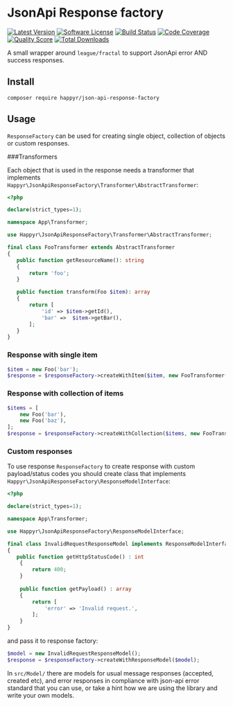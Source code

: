 # JsonApi Response factory

[![Latest Version](https://img.shields.io/github/release/happyr/json-api-response-factory.svg?style=flat-square)](https://github.com/happyr/json-api-response-factory/releases)
[![Software License](https://img.shields.io/badge/license-MIT-brightgreen.svg?style=flat-square)](LICENSE)
[![Build Status](https://img.shields.io/travis/happyr/json-api-response-factory.svg?style=flat-square)](https://travis-ci.org/happyr/json-api-response-factory)
[![Code Coverage](https://img.shields.io/scrutinizer/coverage/g/happyr/json-api-response-factory.svg?style=flat-square)](https://scrutinizer-ci.com/g/happyr/json-api-response-factory)
[![Quality Score](https://img.shields.io/scrutinizer/g/happyr/json-api-response-factory.svg?style=flat-square)](https://scrutinizer-ci.com/g/happyr/json-api-response-factory)
[![Total Downloads](https://img.shields.io/packagist/dt/happyr/json-api-response-factory.svg?style=flat-square)](https://packagist.org/packages/happyr/json-api-response-factory)

A small wrapper around `league/fractal` to support JsonApi error AND success responses. 

## Install

```
composer require happyr/json-api-response-factory
```
## Usage

`ResponseFactory` can be used for creating single object, collection of objects or custom responses.

###Transformers

Each object that is used in the response needs a transformer that implements `Happyr\JsonApiResponseFactory\Transformer\AbstractTransformer`:

```php
<?php

declare(strict_types=1);

namespace App\Transformer;

use Happyr\JsonApiResponseFactory\Transformer\AbstractTransformer;

final class FooTransformer extends AbstractTransformer
{
   public function getResourceName(): string
   {
       return 'foo';
   }

   public function transform(Foo $item): array
   {
       return [
           'id' => $item->getId(),
           'bar' =>  $item->getBar(),
       ];
   }
}
```

### Response with single item

```php
$item = new Foo('bar');
$response = $responseFactory->createWithItem($item, new FooTransformer());
```

### Response with collection of items

```php
$items = [
    new Foo('bar'),
    new Foo('baz'),
];
$response = $responseFactory->createWithCollection($items, new FooTransformer());
```

### Custom responses

To use response `ResponseFactory` to create response with custom payload/status codes you should create class that implements `Happyr\JsonApiResponseFactory\ResponseModelInterface`:

```php
<?php

declare(strict_types=1);

namespace App\Transformer;

use Happyr\JsonApiResponseFactory\ResponseModelInterface;

final class InvalidRequestResponseModel implements ResponseModelInterface
{
   public function getHttpStatusCode() : int
    {
        return 400;
    }
    
    public function getPayload() : array
    {
        return [
            'error' => 'Invalid request.',
        ];
    }
}
```
and pass it to response factory:

```php
$model = new InvalidRequestResponseModel();
$response = $responseFactory->createWithResponseModel($model);
```

In `src/Model/` there are models for usual message responses (accepted, created etc), and error responses in compliance with json-api error standard
that you can use, or take a hint how we are using the library and write your own models.
